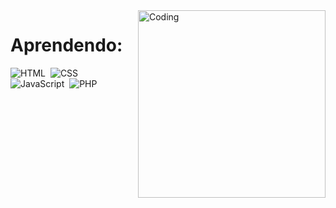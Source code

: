 <img align="right" alt="Coding" height="300" width="300" src="https://i.redd.it/y06nqrn77al91.png">
<h1 align="left">Aprendendo:</h1>

![HTML](https://img.shields.io/badge/HTML5-E34F26?style=for-the-badge&logo=html5&logoColor=white)&nbsp;
![CSS](https://img.shields.io/badge/CSS3-1572B6?style=for-the-badge&logo=css3&logoColor=white)&nbsp;
![JavaScript](https://img.shields.io/badge/JavaScript-F7DF1E?style=for-the-badge&logo=javascript&logoColor=black)&nbsp;
![PHP](https://img.shields.io/badge/php-%23777BB4.svg?style=for-the-badge&logo=php&logoColor=white)



